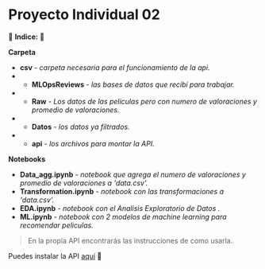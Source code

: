 # Proyecto Individual 02

🌲 **Indice:** 🌲

**Carpeta**
* **csv** - _carpeta necesaria para el funcionamiento de la api._
* * **MLOpsReviews** - _las bases de datos que recibí para trabajar._
* * **Raw** - _Los datos de las peliculas pero con numero de valoraciones y promedio de valoraciones._
* * **Datos** - _los datos ya filtrados._
* * **api** - _los archivos para montar la API._

**Notebooks**
* **Data_agg.ipynb** - _notebook que agrega el numero de valoraciones y promedio de valoraciones a 'data.csv'._
* **Transformation.ipynb** - _notebook con las transformaciones a 'data.csv'._
* **EDA.ipynb** - _notebook con el Analisis Exploratorio de Datos ._ 
* **ML.ipynb** - _notebook con 2 modelos de machine learning para recomendar peliculas._



> En la propia API encontrarás las instrucciones de como usarla.

Puedes instalar la API [aquí](https://deta.space/discovery/r/dbubmezjhvfi1hvl) 🤖
